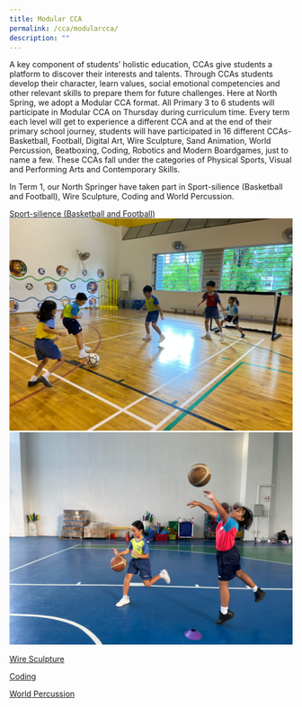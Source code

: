 ```yaml
---
title: Modular CCA
permalink: /cca/modularcca/
description: ""
---
```

A key component of students’ holistic education, CCAs give students a platform to discover their interests and talents. Through CCAs students develop their character, learn values, social emotional competencies and other relevant skills to prepare them for future challenges. Here at North Spring, we adopt a Modular CCA format. All Primary 3 to 6 students will participate in Modular CCA on Thursday during curriculum time. Every term each level will get to experience a different CCA and at the end of their primary school journey, students will have participated in 16 different CCAs- Basketball, Football, Digital Art, Wire Sculpture, Sand Animation, World Percussion, Beatboxing, Coding, Robotics and Modern Boardgames, just to name a few. These CCAs fall under the categories of Physical Sports, Visual and Performing Arts and Contemporary Skills.&nbsp; &nbsp;

In Term 1, our North Springer have taken part in Sport-silience (Basketball and Football), Wire Sculpture, Coding and World Percussion.

<u>Sport-silience (Basketball and Football)</u>
![](/images/CCA%20Page/cca%201%20%20.jpg)![](/images/CCA%20Page/cca%202%20%20.jpg)

<u>Wire Sculpture</u>

<u>Coding</u>

<u>World Percussion</u>